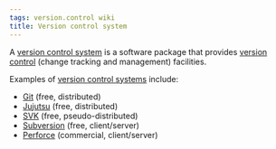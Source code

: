 ```yaml
---
tags: version.control wiki
title: Version control system
---
```


A [version control system](/wiki/version_control_system) is a software package that provides [version control](/wiki/version_control) (change tracking and management) facilities.

Examples of [version control systems](/wiki/version_control_systems) include:

-   [Git](/wiki/Git) (free, distributed)
-   [Jujutsu] (free, distributed)
-   [SVK](/wiki/SVK) (free, pseudo-distributed)
-   [Subversion](/wiki/Subversion) (free, client/server)
-   [Perforce](/wiki/Perforce) (commercial, client/server)

<!-- References -->

[Jujutsu]: /wiki/Jujutsu
